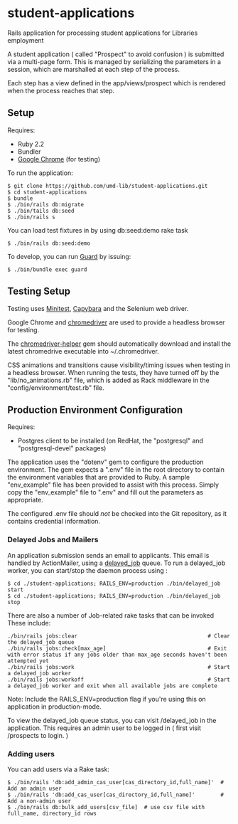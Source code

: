# student-applications

Rails application for processing student applications for Libraries employment

A student application ( called "Prospect" to avoid confusion ) is submitted via a multi-page form. This
is managed by serializing the parameters in a session, which are marshalled at each step of the process.

Each step has a view defined in the app/views/prospect which is rendered when the process reaches that step.

## Setup

Requires:

* Ruby 2.2
* Bundler
* [Google Chrome](https://www.google.com/chrome/index.html) (for testing)

To run the application:

```
$ git clone https://github.com/umd-lib/student-applications.git
$ cd student-applications
$ bundle
$ ./bin/rails db:migrate
$ ./bin/tails db:seed
$ ./bin/rails s
```

You can load test fixtures in by using db:seed:demo rake task

```
$ ./bin/rails db:seed:demo
```

To develop, you can run [Guard](https://github.com/guard/guard) by issuing:

```
$ ./bin/bundle exec guard
```

## Testing Setup

Testing uses [Minitest](https://github.com/seattlerb/minitest),
[Capybara](https://github.com/jnicklas/capybara) and the Selenium web driver.

Google Chrome and [chromedriver](https://sites.google.com/a/chromium.org/chromedriver/)
are used to provide a headless browser for testing.

The [chromedriver-helper](https://github.com/flavorjones/chromedriver-helper)
gem should automatically download and install the latest chromedrive executable
into ~/.chromedriver.

CSS animations and transitions cause visibility/timing issues when testing in
a headless browser. When running the tests, they have turned off by the
"lib/no_animations.rb" file, which is added as Rack middleware in the
"config/environment/test.rb" file.

## Production Environment Configuration

Requires:

* Postgres client to be installed (on RedHat, the "postgresql" and
  "postgresql-devel" packages)

The application uses the "dotenv" gem to configure the production environment.
The gem expects a ".env" file in the root directory to contain the environment
variables that are provided to Ruby. A sample "env_example" file has been
provided to assist with this process. Simply copy the "env_example" file to
".env" and fill out the parameters as appropriate.

The configured .env file should _not_ be checked into the Git repository, as it
contains credential information.

### Delayed Jobs and Mailers

An application submission sends an email to applicants. This email is handled
by ActionMailer, using a [delayed_job](https://github.com/collectiveidea/delayed_job) queue.
To run a delayed_job worker, you can start/stop the daemon process using :

```
$ cd ./student-applications; RAILS_ENV=production ./bin/delayed_job start
$ cd ./student-applications; RAILS_ENV=production ./bin/delayed_job stop
```

There are also a number of Job-related rake tasks that can be invoked
These include:

```
./bin/rails jobs:clear                                         # Clear the delayed_job queue
./bin/rails jobs:check[max_age]                                # Exit with error status if any jobs older than max_age seconds haven't been attempted yet
./bin/rails jobs:work                                          # Start a delayed_job worker
./bin/rails jobs:workoff                                       # Start a delayed_job worker and exit when all available jobs are complete
```

Note: Include the RAILS_ENV=production flag if you're using this on
application in production-mode.

To view the delayed_job queue status, you can visit /delayed_job in the
application. This requires an admin user to be logged in ( first visit
/prospects to login. )

### Adding users

You can add users via a Rake task:

```
$ ./bin/rails 'db:add_admin_cas_user[cas_directory_id,full_name]'  # Add an admin user
$ ./bin/rails 'db:add_cas_user[cas_directory_id,full_name]'        # Add a non-admin user
$ ./bin/rails db:bulk_add_users[csv_file]  # use csv file with full_name, directory_id rows
```
